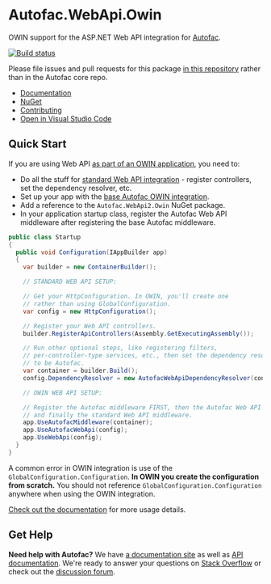 # Autofac.WebApi.Owin

OWIN support for the ASP.NET Web API integration for [Autofac](https://autofac.org).

[![Build status](https://ci.appveyor.com/api/projects/status/sllnx8g95topf79l?svg=true)](https://ci.appveyor.com/project/Autofac/autofac-webapi-owin)

Please file issues and pull requests for this package [in this repository](https://github.com/autofac/Autofac.WebApi.Owin/issues) rather than in the Autofac core repo.

- [Documentation](https://autofac.readthedocs.io/en/latest/integration/webapi.html)
- [NuGet](https://www.nuget.org/packages/Autofac.WebApi2.Owin/)
- [Contributing](https://autofac.readthedocs.io/en/latest/contributors.html)
- [Open in Visual Studio Code](https://open.vscode.dev/autofac/Autofac.WebApi.Owin)

## Quick Start

If you are using Web API [as part of an OWIN application](https://autofac.readthedocs.io/en/latest/integration/owin.html), you need to:

- Do all the stuff for [standard Web API integration](https://autofac.readthedocs.io/en/latest/integration/webapi.html) - register controllers, set the dependency resolver, etc.
- Set up your app with the [base Autofac OWIN integration](https://autofac.readthedocs.io/en/latest/integration/owin.html).
- Add a reference to the `Autofac.WebApi2.Owin` NuGet package.
- In your application startup class, register the Autofac Web API middleware after registering the base Autofac middleware.

```c#
public class Startup
{
  public void Configuration(IAppBuilder app)
  {
    var builder = new ContainerBuilder();

    // STANDARD WEB API SETUP:

    // Get your HttpConfiguration. In OWIN, you'll create one
    // rather than using GlobalConfiguration.
    var config = new HttpConfiguration();

    // Register your Web API controllers.
    builder.RegisterApiControllers(Assembly.GetExecutingAssembly());

    // Run other optional steps, like registering filters,
    // per-controller-type services, etc., then set the dependency resolver
    // to be Autofac.
    var container = builder.Build();
    config.DependencyResolver = new AutofacWebApiDependencyResolver(container);

    // OWIN WEB API SETUP:

    // Register the Autofac middleware FIRST, then the Autofac Web API middleware,
    // and finally the standard Web API middleware.
    app.UseAutofacMiddleware(container);
    app.UseAutofacWebApi(config);
    app.UseWebApi(config);
  }
}
```

A common error in OWIN integration is use of the `GlobalConfiguration.Configuration`. **In OWIN you create the configuration from scratch.** You should not reference `GlobalConfiguration.Configuration` anywhere when using the OWIN integration.

[Check out the documentation](https://autofac.readthedocs.io/en/latest/integration/webapi.html) for more usage details.

## Get Help

**Need help with Autofac?** We have [a documentation site](https://autofac.readthedocs.io/) as well as [API documentation](https://autofac.org/apidoc/). We're ready to answer your questions on [Stack Overflow](https://stackoverflow.com/questions/tagged/autofac) or check out the [discussion forum](https://groups.google.com/forum/#forum/autofac).
